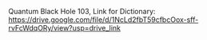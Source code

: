 Quantum Black Hole 103,
Link for Dictionary:
https://drive.google.com/file/d/1NcLd2fbT59cfbcOox-sff-rvFcWdqORy/view?usp=drive_link

